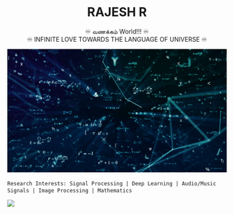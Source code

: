 
<h1 align="center">RAJESH R</h1>

<div align="center"> ♾️  வணக்கம் World!!!  ♾️</div>
<div align="center">♾️  INFINITE LOVE TOWARDS THE LANGUAGE OF UNIVERSE  ♾️
</div>


<p align="center">
  <img  src="https://github.com/its-rajesh/its-rajesh/blob/main/math2.gif">
</p>

```
Research Interests: Signal Processing | Deep Learning | Audio/Music Signals | Image Processing | Mathematics
```

![](https://komarev.com/ghpvc/?username=its-rajesh&color=red&style=for-the-badge&label=VIEWERS+COUNT)


<!---
its-rajesh/its-rajesh is a ✨ special ✨ repository because its `README.md` (this file) appears on your GitHub profile.
You can click the Preview link to take a look at your changes.
--->

